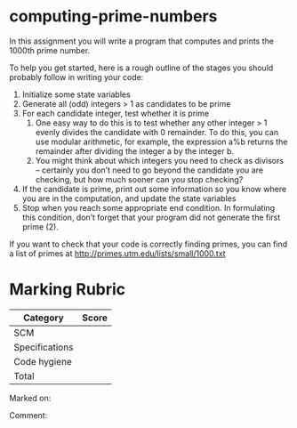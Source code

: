 # computing-prime-numbers
In this assignment you will write a program that computes and prints the 1000th prime number. 

To help you get started, here is a rough outline of the stages you should probably follow in writing your code:
1. Initialize some state variables
1. Generate all (odd) integers > 1 as candidates to be prime
1. For each candidate integer, test whether it is prime
    1. One easy way to do this is to test whether any other integer > 1 evenly divides the candidate with 0 remainder. To do this, you can use modular arithmetic, for example, the expression a%b returns the remainder after dividing the integer a by the integer b.
    1. You might think about which integers you need to check as divisors – certainly you don’t need to go beyond the candidate you are checking, but how much sooner can you stop checking?
1. If the candidate is prime, print out some information so you know where you are in the computation, and update the state variables
1. Stop when you reach some appropriate end condition. In formulating this condition, don’t forget that your program did not generate the first prime (2). 

If you want to check that your code is correctly finding primes, you can find a list of primes at http://primes.utm.edu/lists/small/1000.txt

# Marking Rubric
Category       | Score        
---------------| -------------
SCM            | 
Specifications | 
Code hygiene   | 
Total          |

Marked on:

Comment:

